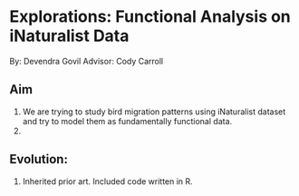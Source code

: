 # Explorations: Functional Analysis on iNaturalist Data

By: Devendra Govil
Advisor: Cody Carroll

## Aim
1. We are trying to study bird migration patterns using iNaturalist dataset and try to model them as fundamentally functional data.
2. 


## Evolution:
1. Inherited prior art. Included code written in R. 
